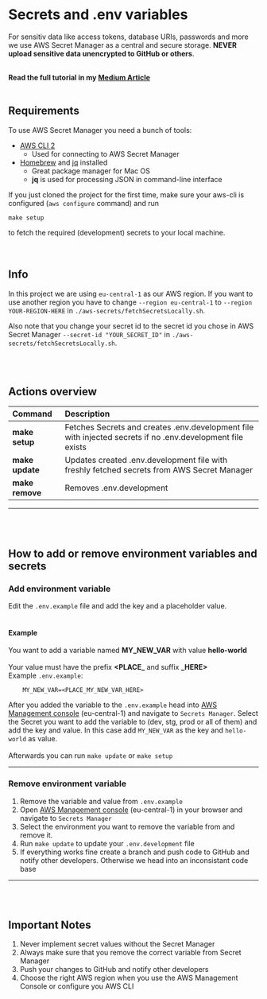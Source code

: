 # Secrets and .env variables

For sensitiv data like access tokens, database URIs, passwords and more we use AWS Secret Manager as a central and secure storage. **NEVER upload sensitive data unencrypted to GitHub or others**.
<br /><br />

**Read the full tutorial in my [Medium Article](https://medium.com/@niklas_braun/a-developers-guide-storing-node-js-environment-variables-in-aws-secret-manager-d41a137399a0)**
<br /><br />

## Requirements

To use AWS Secret Manager you need a bunch of tools:

- [AWS CLI 2](https://docs.aws.amazon.com/cli/latest/userguide/getting-started-install.html)
  - Used for connecting to AWS Secret Manager
- [Homebrew](https://brew.sh) and [jq](https://formulae.brew.sh/formula/jq) installed
  - Great package manager for Mac OS
  - **jq** is used for processing JSON in command-line interface

If you just cloned the project for the first time, make sure your aws-cli is  
configured (`aws configure` command) and run

```shell
make setup
```

to fetch the required (development) secrets to your local machine.
<br /><br /><br />

## Info
In this project we are using `eu-central-1` as our AWS region. If you want to use another region you have to change `--region eu-central-1` to `--region YOUR-REGION-HERE` in `./aws-secrets/fetchSecretsLocally.sh`.

Also note that you change your secret id to the secret id you chose in AWS Secret Manager `--secret-id "YOUR_SECRET_ID"` in `./aws-secrets/fetchSecretsLocally.sh`.

<br /><br />
## Actions overview

| Command         | Description                                                                                                |
| :-------------- | :--------------------------------------------------------------------------------------------------------- |
| **make setup**  | Fetches Secrets and creates .env.development file with injected secrets if no .env.development file exists |
| **make update** | Updates created .env.development file with freshly fetched secrets from AWS Secret Manager                 |
| **make remove** | Removes .env.development                                                                                   |

---

<br /><br />

## How to add or remove environment variables and secrets

### Add environment variable

Edit the `.env.example` file and add the key and a placeholder value.<br /><br />

#### Example

You want to add a variable named **MY_NEW_VAR** with value **hello-world**<br /><br />
Your value must have the prefix **<PLACE\_** and suffix **\_HERE>**<br />
Example `.env.example`:

```shell
    MY_NEW_VAR=<PLACE_MY_NEW_VAR_HERE>
```

After you added the variable to the `.env.example` head into [AWS Management console](https://eu-central-1.console.aws.amazon.com/console/home) (eu-central-1) and navigate to `Secrets Manager`. Select the Secret you want to add the variable to (dev, stg, prod or all of them) and add the key and value. In this case add `MY_NEW_VAR` as the key and `hello-world` as value.<br/><br/>
Afterwards you can run `make update` or `make setup`

---

### Remove environment variable

1. Remove the variable and value from `.env.example`
2. Open [AWS Management console](https://eu-central-1.console.aws.amazon.com/console/home) (eu-central-1) in your browser and navigate to `Secrets Manager`
3. Select the environment you want to remove the variable from and remove it.
4. Run `make update` to update your `.env.development` file
5. If everything works fine create a branch and push code to GitHub and notify other developers. Otherwise we head into an inconsistant code base

---

<br /><br />

## Important Notes

1. Never implement secret values without the Secret Manager
2. Always make sure that you remove the correct variable from Secret Manager
3. Push your changes to GitHub and notify other developers
4. Choose the right AWS region when you use the AWS Management Console or configure you AWS CLI